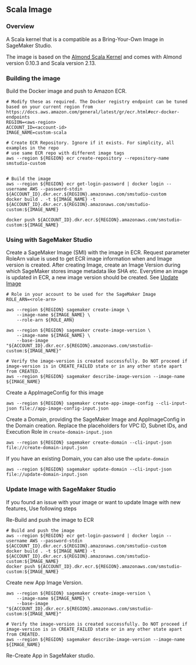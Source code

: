 ## Scala Image

### Overview

A Scala kernel that is a compatible as a Bring-Your-Own Image in SageMaker Studio.

The image is based on the [Almond Scala Kernel](https://almond.sh/) and comes with Almond version 0.10.3 and Scala version 2.13.

### Building the image

Build the Docker image and push to Amazon ECR. 
```
# Modify these as required. The Docker registry endpoint can be tuned based on your current region from https://docs.aws.amazon.com/general/latest/gr/ecr.html#ecr-docker-endpoints
REGION=<aws-region>
ACCOUNT_ID=<account-id>
IMAGE_NAME=custom-scala

# Create ECR Repository. Ignore if it exists. For simplcity, all examples in the repo
# use same ECR repo with different image tags
aws --region ${REGION} ecr create-repository --repository-name smstudio-custom


# Build the image
aws --region ${REGION} ecr get-login-password | docker login --username AWS --password-stdin ${ACCOUNT_ID}.dkr.ecr.${REGION}.amazonaws.com/smstudio-custom
docker build . -t ${IMAGE_NAME} -t ${ACCOUNT_ID}.dkr.ecr.${REGION}.amazonaws.com/smstudio-custom:${IMAGE_NAME}
```

```
docker push ${ACCOUNT_ID}.dkr.ecr.${REGION}.amazonaws.com/smstudio-custom:${IMAGE_NAME}
```

### Using with SageMaker Studio

Create a SageMaker Image (SMI) with the image in ECR. Request parameter RoleArn value is used to get
ECR image information when and Image version is created. After creating Image, create an Image Version during which 
SageMaker stores image metadata like SHA etc. Everytime an image is updated in ECR, a new image version should be created.
See [Update Image](#updating-image-with-sageMaker-studio)

```
# Role in your account to be used for the SageMaker Image
ROLE_ARN=<role-arn>

aws --region ${REGION} sagemaker create-image \
    --image-name ${IMAGE_NAME} \
    --role-arn ${ROLE_ARN}

aws --region ${REGION} sagemaker create-image-version \
    --image-name ${IMAGE_NAME} \
    --base-image "${ACCOUNT_ID}.dkr.ecr.${REGION}.amazonaws.com/smstudio-custom:${IMAGE_NAME}"

# Verify the image-version is created successfully. Do NOT proceed if image-version is in CREATE_FAILED state or in any other state apart from CREATED.
aws --region ${REGION} sagemaker describe-image-version --image-name ${IMAGE_NAME}
```

Create a AppImageConfig for this image

```
aws --region ${REGION} sagemaker create-app-image-config --cli-input-json file://app-image-config-input.json

```

Create a Domain, providing the SageMaker Image and AppImageConfig in the Domain creation. Replace the placeholders for VPC ID, Subnet IDs, and Execution Role in `create-domain-input.json`

```
aws --region ${REGION} sagemaker create-domain --cli-input-json file://create-domain-input.json
```

If you have an existing Domain, you can also use the `update-domain`

```
aws --region ${REGION} sagemaker update-domain --cli-input-json file://update-domain-input.json
```

### Update Image with SageMaker Studio
If you found an issue with your image or want to update Image with new features, Use following steps

Re-Build and push the image to ECR

```
# Build and push the image
aws --region ${REGION} ecr get-login-password | docker login --username AWS --password-stdin ${ACCOUNT_ID}.dkr.ecr.${REGION}.amazonaws.com/smstudio-custom
docker build . -t ${IMAGE_NAME} -t ${ACCOUNT_ID}.dkr.ecr.${REGION}.amazonaws.com/smstudio-custom:${IMAGE_NAME}
docker push ${ACCOUNT_ID}.dkr.ecr.${REGION}.amazonaws.com/smstudio-custom:${IMAGE_NAME}
```


Create new App Image Version.
```
aws --region ${REGION} sagemaker create-image-version \
    --image-name ${IMAGE_NAME} \
    --base-image "${ACCOUNT_ID}.dkr.ecr.${REGION}.amazonaws.com/smstudio-custom:${IMAGE_NAME}"

# Verify the image-version is created successfully. Do NOT proceed if image-version is in CREATE_FAILED state or in any other state apart from CREATED.
aws --region ${REGION} sagemaker describe-image-version --image-name ${IMAGE_NAME}
```


Re-Create App in SageMaker studio. 
